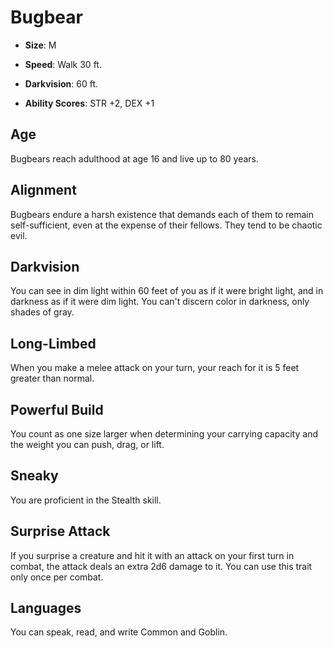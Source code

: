 # Bugbear


- **Size**: M

- **Speed**: Walk 30 ft.

- **Darkvision**: 60 ft.

- **Ability Scores**: STR +2, DEX +1

## Age
Bugbears reach adulthood at age 16 and live up to 80 years.

## Alignment
Bugbears endure a harsh existence that demands each of them to remain self-sufficient, even at the expense of their fellows. They tend to be chaotic evil.

## Darkvision
You can see in dim light within 60 feet of you as if it were bright light, and in darkness as if it were dim light. You can't discern color in darkness, only shades of gray.

## Long-Limbed
When you make a melee attack on your turn, your reach for it is 5 feet greater than normal.

## Powerful Build
You count as one size larger when determining your carrying capacity and the weight you can push, drag, or lift.

## Sneaky
You are proficient in the Stealth skill.

## Surprise Attack
If you surprise a creature and hit it with an attack on your first turn in combat, the attack deals an extra 2d6 damage to it. You can use this trait only once per combat.

## Languages
You can speak, read, and write Common and Goblin.
